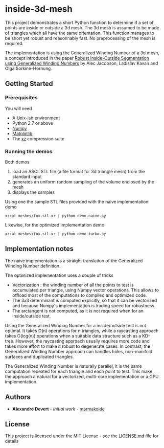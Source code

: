 # inside-3d-mesh

This project demonstrates a short Python function to determine if a set of
points are inside or outside a 3d mesh. The 3d mesh is assumed to be made of
triangles which all have the same orientation. This function manages to be
short yet robust and reasonnably fast. No preprocessing of the mesh is required.

The implementation is using the Generalized Winding Number of a 3d mesh, a
concept introduced in the paper 
[Robust Inside-Outside Segmentation using Generalized Winding Numbers](http://igl.ethz.ch/projects/winding-number/)
by Alec Jacobson, Ladislav Kavan and Olga Sorkine-Hornung.

## Getting Started

### Prerequisites

You will need

* A Unix-ish environment
* Python 2.7 or above
* [Numpy](http://www.numpy.org)
* [Matplotlib](https://matplotlib.org)
* The [xz](https://en.wikipedia.org/wiki/Xz) compression suite


### Running the demos

Both demos 

1. load an ASCII STL file (a file format for 3d triangle mesh) from the
standard input
2. generates an uniform random sampling of the volume enclosed by the mesh
3. displays the samples

Using one the sample STL files provided with the naive implementation demo

```
xzcat meshes/fox.stl.xz | python demo-naive.py
```

Likewise, for the optimized implementation demo

```
xzcat meshes/fox.stl.xz | python demo-turbo.py
```

## Implementation notes

The naive implementation is a straight translation of the Generalized Winding 
Number definition. 

The optimized implementation uses a couple of tricks

* Vectorization : the winding number of all the points to test is accumulated 
per triangle, using Numpy vector operations. This allows to offload most of
the computations to compiled and optimized code.
* The 3x3 determinant is computed explicitly, so that it can be vectorized
and because Numpy's implementation is trading speed for robustness.
* The arctangent is not computed, as it is not required when for an 
inside/outside test.

Using the Generalized Winding Number for a inside/outside test is not optimal.
It takes O(n) operations for n triangles, while a raycasting approach takes 
O(log(n)) operations when a suitable data structure such as a KD-tree. However,
the raycasting approach usually requires more code and takes more effort to
make it robust to degenerate cases. In contrast, the Generalized Winding Number 
approach can handles holes, non-manifold surfaces and duplicated triangles.

The Generalized Winding Number is naturally parallel, it is the same computation
repeated for each triangle and each point to test. This make the approach a
natural for a vectorized, multi-core implementation or a GPU implementation.

## Authors

* **Alexandre Devert** - *Initial work* - [marmakoide](https://github.com/marmakoide)

## License

This project is licensed under the MIT License - see the [LICENSE.md](LICENSE.md) file for details

